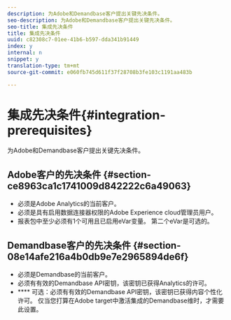 ```yaml
---
description: 为Adobe和Demandbase客户提出关键先决条件。
seo-description: 为Adobe和Demandbase客户提出关键先决条件。
seo-title: 集成先决条件
title: 集成先决条件
uuid: c82308c7-01ee-41b6-b597-dda341b91449
index: y
internal: n
snippet: y
translation-type: tm+mt
source-git-commit: e060fb745d611f37f28708b3fe103c1191aa483b

---
```



# 集成先决条件{#integration-prerequisites}

为Adobe和Demandbase客户提出关键先决条件。

## Adobe客户的先决条件 {#section-ce8963ca1c1741009d842222c6a49063}

* 必须是Adobe Analytics的当前客户。
* 必须是具有启用数据连接器权限的Adobe Experience cloud管理员用户。
* 报表包中至少必须有1个可用且已启用eVar变量。 第二个eVar是可选的。

## Demandbase客户的先决条件 {#section-08e14afe216a4b0db9e7e2965894de6f}

* 必须是Demandbase的当前客户。
* 必须有有效的Demandbase API密钥，该密钥已获得Analytics的许可。
* **** 可选：必须有有效的Demandbase API密钥，该密钥已获得内容个性化许可。 仅当您打算在Adobe target中激活集成的Demandbase维时，才需要此设置。

